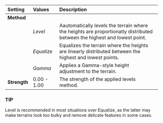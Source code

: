 | Setting      | Values      | Description                                                                                                              |
| :----------- | :---------- | :----------------------------------------------------------------------------------------------------------------------- |
| **Method**   |
|              | *Level*     | Aautomatically levels the terrain where the heights are proportionatly distributed between the highest and lowest point. |
|              | *Equalize*  | Equalizes the terrain where the heights are linearly distributed between the highest and lowest points.                  |
|              | *Gamma*     | Applies a Gamma-style height adjustment to the terrain.                                                                  |
| **Strength** | 0.00 - 1.00 | The strength of the applied levels method.                                                                               |

 
<!--tip-->
### TIP
Level is recommended in most situations over Equalize, as the latter may make terrains look too bulky and remove delicate features in some cases.
<!--/tip-->